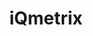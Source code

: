 ---
title: "iQmetrix"
identification: "iq"
description: "iQmetrix provides POS solutions and a fresh work enviroment."
link: "http://www.iqmetrix.com/"
image: "assets/img/logos/iqmetrix.png"
width: "100px"
members:
  - name: "Jessica Bondoc"
    summary: "Jessica worked at iQMetrix."
    statement: "Jessica had a lot of fun."
    image: "/assets/img/co-op/jessica.jpg"
---
